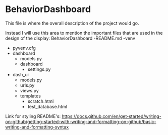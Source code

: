# BehaviorDashboard

This file is where the overall description of the project would go. 

Instead I will use this area to mention the important files that are used in the design of the display:
BehaviorDashboard
-README.md
-venv
  - pyvenv.cfg
- dashboard
  - models.py
  - dashboard
    - settings.py
- dash_ui
  - models.py
  - urls.py
  - views.py
  - templates
    - scratch.html
    - test_database.html




Link for styling README's: https://docs.github.com/en/get-started/writing-on-github/getting-started-with-writing-and-formatting-on-github/basic-writing-and-formatting-syntax